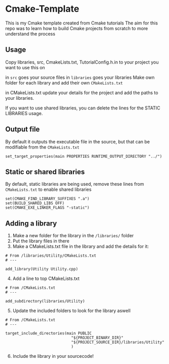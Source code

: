 # Cmake-Template

This is my Cmake template created from Cmake tutorials
The aim for this repo was to learn how to build Cmake projects from scratch to more understand the process

## Usage
Copy libraries, src, CmakeLists.txt, TutorialConfig.h.in
to your project you want to use this on

in `src` goes your source files
in `libraries` goes your libraries
    Make own folder for each library and add their own `CMakeLists.txt`

in CMakeLists.txt update your details for the project and add the paths to your libraries.

If you want to use shared libraries, you can delete the lines for the STATIC LIBRARIES usage.

## Output file

By default it outputs the executable file in the source, but that can be modifiable from the `CMakeLists.txt`

```
set_target_properties(main PROPERTIES RUNTIME_OUTPUT_DIRECTORY "../")
```


## Static or shared libraries
By default, static libraries are being used, remove these lines from `CMakeLists.txt` to enable shared libraries

```
set(CMAKE_FIND_LIBRARY_SUFFIXES ".a")
set(BUILD_SHARED_LIBS OFF)
set(CMAKE_EXE_LINKER_FLAGS "-static")
```

## Adding a library
1. Make a new folder for the library in the `/libraries/` folder
2. Put the library files in there
3. Make a CMakeLists.txt file in the library and add the details for it:
```
# From /libraries/Utility/CMakeLists.txt
# ---

add_library(Utility Utility.cpp)
```
4. Add a line to top CMakeLists.txt
```
# From /CMakeLists.txt
# ---

add_subdirectory(libraries/Utility)
```
5. Update the included folders to look for the library aswell
```
# From /CMakeLists.txt
# ---

target_include_directories(main PUBLIC
                             "${PROJECT_BINARY_DIR}"
                             "${PROJECT_SOURCE_DIR}/libraries/Utility"
                             )
```
6. Include the library in your sourcecode!